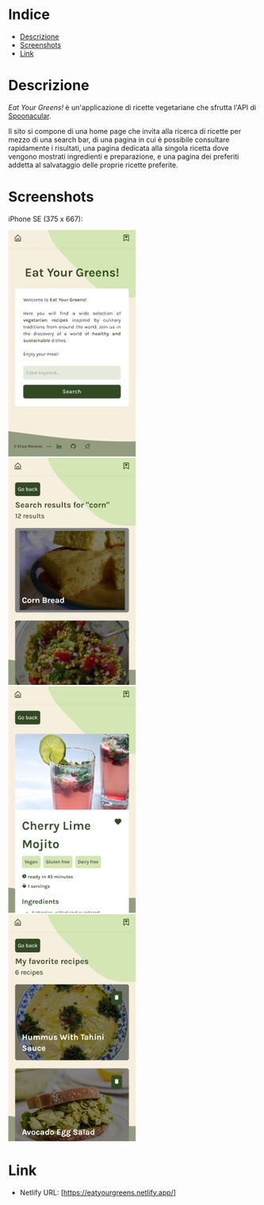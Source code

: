 # Indice
* <a href="https://github.com/elisa-morales/eat-your-greens#descrizione">Descrizione</a>
* <a href="https://github.com/elisa-morales/eat-your-greens#screenshots">Screenshots</a>
* <a href="https://github.com/elisa-morales/eat-your-greens#link">Link</a>

# Descrizione

<i>Eat Your Greens!</i> è un'applicazione di ricette vegetariane che sfrutta l'API di <a href="https://spoonacular.com/food-api" target="_blank">Spoonacular</a>. 

Il sito si compone di una home page che invita alla ricerca di ricette per mezzo di una search bar, di una pagina in cui è possibile consultare rapidamente i risultati, una pagina dedicata alla singola ricetta dove vengono mostrati ingredienti e preparazione, e una pagina dei preferiti addetta al salvataggio delle proprie ricette preferite.

# Screenshots

iPhone SE (375 x 667):

<img src="https://github.com/elisa-morales/eat-your-greens/blob/main/screenshots/mobile-home.png" width="257px"> <img src="https://github.com/elisa-morales/eat-your-greens/blob/main/screenshots/mobile-search.png" width="257px">
<img src="https://github.com/elisa-morales/eat-your-greens/blob/main/screenshots/mobile-recipe.png" width="257px"> <img src="https://github.com/elisa-morales/eat-your-greens/blob/main/screenshots/mobile-favorites.png" width="257px">

# Link 
* Netlify URL: [<a href="https://eatyourgreens.netlify.app/" target="_blank">https://eatyourgreens.netlify.app/</a>]
 

